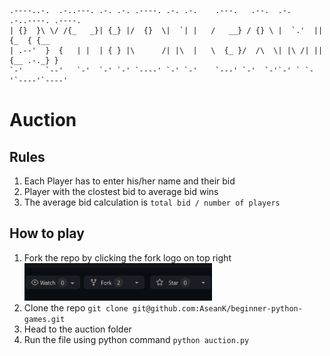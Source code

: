 ```
.----..-.  .-..---. .-. .-. .----. .-. .-.    .---.   .--.  .-.   .-..----. .----.
| {}  }\ \/ /{_   _}| {_} |/  {}  \|  `| |   /   __} / {} \ |  `.'  || {_  { {__  
| .--'  }  {   | |  | { } |\      /| |\  |   \  {_ }/  /\  \| |\ /| || {__ .-._} }
`-'     `--'   `-'  `-' `-' `----' `-' `-'    `---' `-'  `-'`-' ` `-'`----'`----' 
```

# Auction

## Rules
1. Each Player has to enter his/her name and their bid
2. Player with the clostest bid to average bid wins
3. The average bid calculation is `total bid / number of players`

## How to play
1. Fork the repo by clicking the fork logo on top right <img src="../images/fork.png" width="300" height="60">
2. Clone the repo `git clone git@github.com:AseanK/beginner-python-games.git`
3. Head to the auction folder
4. Run the file using python command `python auction.py`

